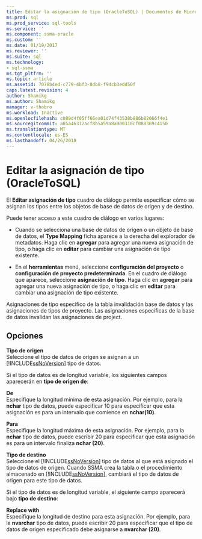 ```yaml
---
title: Editar la asignación de tipo (OracleToSQL) | Documentos de Microsoft
ms.prod: sql
ms.prod_service: sql-tools
ms.service: ''
ms.component: ssma-oracle
ms.custom: ''
ms.date: 01/19/2017
ms.reviewer: ''
ms.suite: sql
ms.technology:
- sql-ssma
ms.tgt_pltfrm: ''
ms.topic: article
ms.assetid: 7078b4ed-c779-4bf3-8db8-f9dcb3edd50f
caps.latest.revision: 4
author: Shamikg
ms.author: Shamikg
manager: v-thobro
ms.workload: Inactive
ms.openlocfilehash: c089d4f05ff66ea01d74f43538b886b82066f4e1
ms.sourcegitcommit: a85a46312acf8b5a59a8a900310cf088369c4150
ms.translationtype: MT
ms.contentlocale: es-ES
ms.lasthandoff: 04/26/2018
---
```

# <a name="edit-type-mapping-oracletosql"></a>Editar la asignación de tipo (OracleToSQL)
El **Editar asignación de tipo** cuadro de diálogo permite especificar cómo se asignan los tipos entre los objetos de base de datos de origen y de destino.  
  
Puede tener acceso a este cuadro de diálogo en varios lugares:  
  
-   Cuando se selecciona una base de datos de origen o un objeto de base de datos, el **Type Mapping** ficha aparece a la derecha del explorador de metadatos. Haga clic en **agregar** para agregar una nueva asignación de tipo, o haga clic en **editar** para cambiar una asignación de tipo existente.  
  
-   En el **herramientas** menú, seleccione **configuración del proyecto** o **configuración de proyecto predeterminada**. En el cuadro de diálogo que aparece, seleccione **asignación de tipo**. Haga clic en **agregar** para agregar una nueva asignación de tipo, o haga clic en **editar** para cambiar una asignación de tipo existente.  
  
Asignaciones de tipo específico de la tabla invalidación base de datos y las asignaciones de tipos de proyecto. Las asignaciones específicas de la base de datos invalidan las asignaciones de project.  
  
## <a name="options"></a>Opciones  
**Tipo de origen**  
Seleccione el tipo de datos de origen se asignan a un [!INCLUDE[ssNoVersion](../../includes/ssnoversion_md.md)] tipo de datos.  
  
Si el tipo de datos es de longitud variable, los siguientes campos aparecerán en **tipo de origen de**:  
  
**De**  
Especifique la longitud mínima de esta asignación. Por ejemplo, para la **nchar** tipo de datos, puede especificar 10 para especificar que esta asignación es para un intervalo que comience en **nchar(10)**.  
  
**Para**  
Especifique la longitud máxima de esta asignación. Por ejemplo, para la **nchar** tipo de datos, puede escribir 20 para especificar que esta asignación es para un intervalo finaliza **nchar (20)**.  
  
**Tipo de destino**  
Seleccione el [!INCLUDE[ssNoVersion](../../includes/ssnoversion_md.md)] tipo de datos al que está asignado el tipo de datos de origen. Cuando SSMA crea la tabla o el procedimiento almacenado en [!INCLUDE[ssNoVersion](../../includes/ssnoversion_md.md)], cambiará el tipo de datos de origen para este tipo de datos.  
  
Si el tipo de datos es de longitud variable, el siguiente campo aparecerá bajo **tipo de destino**:  
  
**Replace with**  
Especifique la longitud de destino para esta asignación. Por ejemplo, para la **nvarchar** tipo de datos, puede escribir 20 para especificar que el tipo de datos de origen especificado debe asignarse a **nvarchar (20)**.  
  
